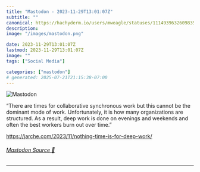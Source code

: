 ```yaml
---
title: "Mastodon - 2023-11-29T13:01:07Z"
subtitle: ""
canonical: https://hachyderm.io/users/mweagle/statuses/111493963260983582
description:
image: "/images/mastodon.png"

date: 2023-11-29T13:01:07Z
lastmod: 2023-11-29T13:01:07Z
image: ""
tags: ["Social Media"]

categories: ["mastodon"]
# generated: 2025-07-21T21:15:38-07:00
---
```

![Mastodon](/images/mastodon.png)

<p>“There are times for collaborative synchronous work but this cannot be the dominant mode of work. Unfortunately, it is how many organizations are structured. As a result, deep work is done on evenings and weekends and often the best workers burn out over time.”</p><p><a href="https://jarche.com/2023/11/nothing-time-is-for-deep-work/" target="_blank" rel="nofollow noopener noreferrer" translate="no"><span class="invisible">https://</span><span class="ellipsis">jarche.com/2023/11/nothing-tim</span><span class="invisible">e-is-for-deep-work/</span></a></p>


###### [Mastodon Source 🐘](https://hachyderm.io/@mweagle/111493963260983582)

___
